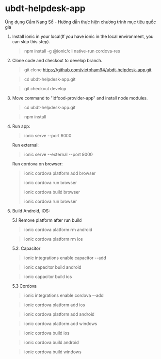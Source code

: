 # ubdt-helpdesk-app
Ứng dụng Cẩm Nang Số - Hướng dẫn thực hiện chương trình mục tiêu quốc gia

1. Install ionic in your local(If you have ionic in the local environment, you can skip this step).
   > npm install -g @ionic/cli native-run cordova-res
2. Clone code and checkout to develop branch.
   > git clone https://github.com/vietpham94/ubdt-helpdesk-app.git

   > cd ubdt-helpdesk-app.git

   > git checkout develop
3. Move command to "idfood-provider-app" and install node modules.
   > cd ubdt-helpdesk-app.git

   > npm install

4. Run app:
   > ionic serve --port 9000

   Run external:
   > ionic serve --external --port 9000

   Run cordova on browser:
   > ionic cordova platform add browser
   >
   > ionic cordova run browser
   >
   > ionic cordova build browser
   >
   > ionic cordova run browser

5. Build Android, iOS:

   5.1 Remove platform after run build

   > ionic cordova platform rm android

   > ionic cordova platform rm ios

   5.2. Capacitor
   > ionic integrations enable capacitor --add

   > ionic capacitor build android

   > ionic capacitor build ios

   5.3 Cordova
   > ionic integrations enable cordova --add

   > ionic cordova platform add ios

   > ionic cordova platform add android

   > ionic cordova platform add windows

   > ionic cordova build ios

   > ionic cordova build android

   > ionic cordova build windows

